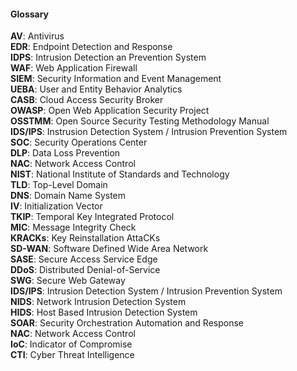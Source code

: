 #### Glossary
**AV**: Antivirus<br>
**EDR**: Endpoint Detection and Response<br>
**IDPS**: Intrusion Detection an Prevention System<br>
**WAF**: Web Application Firewall<br>
**SIEM**: Security Information and Event Management<br>
**UEBA**: User and Entity Behavior Analytics<br>
**CASB**: Cloud Access Security Broker<br>
**OWASP**: Open Web Application Security Project<br>
**OSSTMM**: Open Source Security Testing Methodology Manual<br>
**IDS/IPS**: Instrusion Detection System / Intrusion Prevention System<br>
**SOC**: Security Operations Center<br>
**DLP**: Data Loss Prevention<br>
**NAC**: Network Access Control<br>
**NIST**: National Institute of Standards and Technology<br>
**TLD**: Top-Level Domain<br>
**DNS**: Domain Name System<br>
**IV**: Initialization Vector<br>
**TKIP**: Temporal Key Integrated Protocol<br>
**MIC**: Message Integrity Check<br>
**KRACKs**: Key Reinstallation AttaCKs<br>
**SD-WAN**: Software Defined Wide Area Network<br>
**SASE**: Secure Access Service Edge<br>
**DDoS**: Distributed Denial-of-Service<br>
**SWG**: Secure Web Gateway<br>
**IDS/IPS**: Intrusion Detection System / Intrusion Prevention System<br>
**NIDS**: Network Intrusion Detection System<br>
**HIDS**: Host Based Intrusion Detection System<br>
**SOAR**: Security Orchestration Automation and Response<br>
**NAC**: Network Access Control<br>
**IoC**: Indicator of Compromise<br>
**CTI**: Cyber Threat Intelligence<br>
